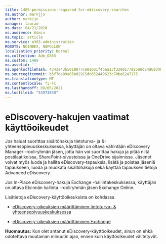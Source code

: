 ```yaml
---
title: 1489-permissions-required-for-ediscovery-searches
ms.author: markjjo
author: markjjo
manager: lauraw
ms.date: 04/21/2020
ms.audience: Admin
ms.topic: article
ms.service: o365-administration
ROBOTS: NOINDEX, NOFOLLOW
localization_priority: Normal
ms.collection: Adm_O365
ms.custom: 1489
ms.assetid: ''
ms.openlocfilehash: 4343a43b5019877ce01601f4baa13f3290177d25e0d24d6034858205966f5f35
ms.sourcegitcommit: b5f7da89a650d2915dc652449623c78be6247175
ms.translationtype: MT
ms.contentlocale: fi-FI
ms.lasthandoff: 08/05/2021
ms.locfileid: "53973838"
---
```

# <a name="permissions-required-for-ediscovery-searches"></a>eDiscovery-hakujen vaatimat käyttöoikeudet

Jos haluat suorittaa sisältöhakuja tietoturva- ja &-yhteensopivuuskeskuksessa, käyttäjän on oltava vähintään eDiscovery Manager -rooliryhmän jäsen, jotta hän voi suorittaa hakuja ja pitää niitä postilaatikoissa, SharePoint-sivustoissa ja OneDrive sijainnissa. Jäsenet voivat myös luoda ja hallita eDiscovery-tapauksia, lisätä ja poistaa jäseniä tapaukseen, luoda ja muokata sisältöhakuja sekä käyttää tapauksen tietoja Advanced eDiscovery.

Jos In-Place eDiscovery-hakuja Exchange -hallintakeskuksessa, käyttäjän on oltava Etsinnän hallinta -rooliryhmän jäsen Exchange Online.

Lisätietoja eDiscovery-käyttöoikeuksista on kohdassa: 

- [eDiscovery-oikeuksien määrittäminen tietoturva- & yhteensopivuuskeskuksessa](https://docs.microsoft.com/microsoft-365/compliance/assign-ediscovery-permissions)

- [eDiscovery-oikeuksien määrittäminen Exchange](https://docs.microsoft.com/exchange/security-and-compliance/in-place-ediscovery/assign-ediscovery-permissions)

**Huomautus:** Kun olet antanut eDiscovery-käyttöoikeudet, sinun on ehkä odotettava muutaman minuutin ajan, ennen kuin käyttöoikeudet välitetyvät.
